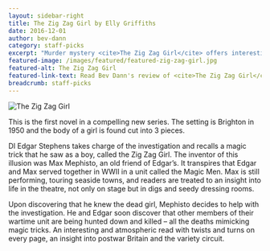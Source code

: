 ```yaml
---
layout: sidebar-right
title: The Zig Zag Girl by Elly Griffiths
date: 2016-12-01
author: bev-dann
category: staff-picks
excerpt: "Murder mystery <cite>The Zig Zag Girl</cite> offers interesting insights into life on the variety circuit in the 1950s"
featured-image: /images/featured/featured-zig-zag-girl.jpg
featured-alt: The Zig Zag Girl
featured-link-text: Read Bev Dann's review of <cite>The Zig Zag Girl</cite>, by Elly Griffiths.
breadcrumb: staff-picks
---
```


![The Zig Zag Girl](/images/featured/featured-zig-zag-girl.jpg)

This is the first novel in a compelling new series. The setting is Brighton in 1950 and the body of a girl is found cut into 3 pieces.

DI Edgar Stephens takes charge of the investigation and recalls a magic trick that he saw as a boy, called the Zig Zag Girl. The inventor of this illusion was Max Mephisto, an old friend of Edgar’s. It transpires that Edgar and Max served together in WWII in a unit called the Magic Men. Max is still performing, touring seaside towns, and readers are treated to an insight into life in the theatre, not only on stage but in digs and seedy dressing rooms.

Upon discovering that he knew the dead girl, Mephisto decides to help with the investigation. He and Edgar soon discover that other members of their wartime unit are being hunted down and killed – all the deaths mimicking magic tricks. An interesting and atmospheric read with twists and turns on every page, an insight into postwar Britain and the variety circuit.
